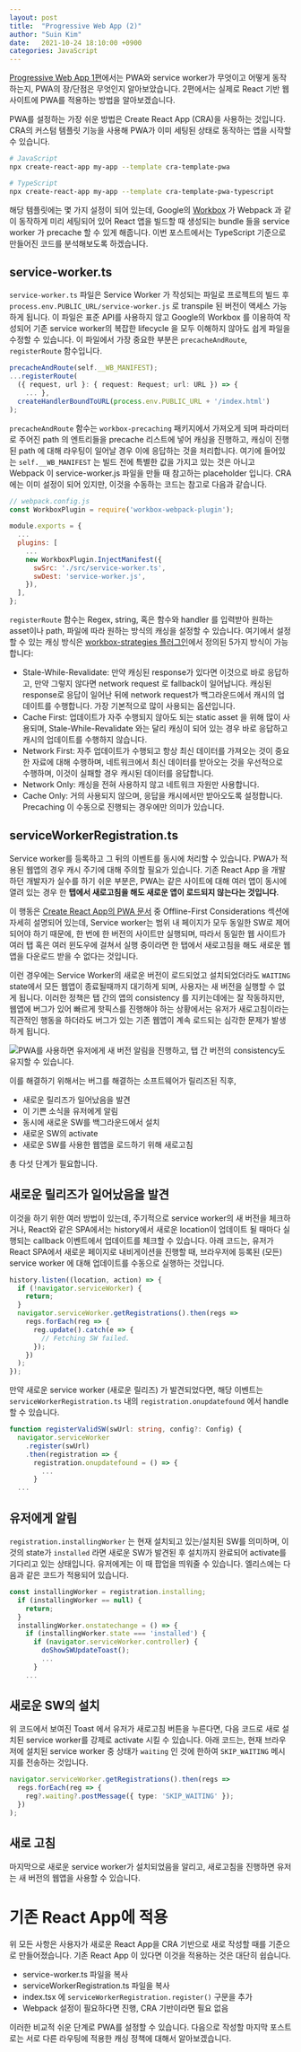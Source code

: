 ```yaml
---
layout: post
title:  "Progressive Web App (2)"
author: "Suin Kim"
date:   2021-10-24 18:10:00 +0900
categories: JavaScript
---
```


[Progressive Web App 1편](/javascript/2021/08/30/progressive-web-app.html)에서는 PWA와 service worker가 무엇이고 어떻게 동작하는지, PWA의 장/단점은 무엇인지 알아보았습니다. 2편에서는 실제로 React 기반 웹 사이트에 PWA를 적용하는 방법을 알아보겠습니다.

PWA를 설정하는 가장 쉬운 방법은 Create React App (CRA)을 사용하는 것입니다. CRA의 커스텀 템플릿 기능을 사용해 PWA가 이미 세팅된 상태로 동작하는 앱을 시작할 수 있습니다.

```sh
# JavaScript  
npx create-react-app my-app --template cra-template-pwa

# TypeScript  
npx create-react-app my-app --template cra-template-pwa-typescript
```

해당 템플릿에는 몇 가지 설정이 되어 있는데, Google의 [Workbox](https://developers.google.com/web/tools/workbox) 가 Webpack 과 같이 동작하게 미리 세팅되어 있어 React 앱을 빌드할 때 생성되는 bundle 들을 service worker 가 precache 할 수 있게 해줍니다. 이번 포스트에서는 TypeScript 기준으로 만들어진 코드를 분석해보도록 하겠습니다.

service-worker.ts
-----------------

`service-worker.ts` 파일은 Service Worker 가 작성되는 파일로 프로젝트의 빌드 후 `process.env.PUBLIC_URL/service-worker.js` 로 transpile 된 버전이 액세스 가능하게 됩니다. 이 파일은 표준 API를 사용하지 않고 Google의 Workbox 를 이용하여 작성되어 기존 service worker의 복잡한 lifecycle 을 모두 이해하지 않아도 쉽게 파일을 수정할 수 있습니다. 이 파일에서 가장 중요한 부분은 `precacheAndRoute`, `registerRoute` 함수입니다.

```ts
precacheAndRoute(self.__WB_MANIFEST);  
...registerRoute(  
  ({ request, url }: { request: Request; url: URL }) => {  
    ... },  
  createHandlerBoundToURL(process.env.PUBLIC_URL + '/index.html')  
);
```

`precacheAndRoute` 함수는 `workbox-precaching` 패키지에서 가져오게 되며 파라미터로 주어진 path 의 엔트리들을 precache 리스트에 넣어 캐싱을 진행하고, 캐싱이 진행된 path 에 대해 라우팅이 일어날 경우 이에 응답하는 것을 처리합니다. 여기에 들어있는 `self.__WB_MANIFEST` 는 빌드 전에 특별한 값을 가지고 있는 것은 아니고 Webpack 이 service-worker.js 파일을 만들 때 참고하는 placeholder 입니다. CRA에는 이미 설정이 되어 있지만, 이것을 수동하는 코드는 참고로 다음과 같습니다.

```js
// webpack.config.js
const WorkboxPlugin = require('workbox-webpack-plugin');  
  
module.exports = {  
  ...
  plugins: [  
    ...
    new WorkboxPlugin.InjectManifest({  
      swSrc: './src/service-worker.ts',  
      swDest: 'service-worker.js',  
    }),  
  ],  
};
```

`registerRoute` 함수는 Regex, string, 혹은 함수와 handler 를 입력받아 원하는 asset이나 path, 파일에 따라 원하는 방식의 캐싱을 설정할 수 있습니다. 여기에서 설정할 수 있는 캐싱 방식은 [workbox-strategies 플러그인](https://developers.google.com/web/tools/workbox/modules/workbox-strategies#stale-while-revalidate)에서 정의된 5가지 방식이 가능합니다:

*   Stale-While-Revalidate: 만약 캐싱된 response가 있다면 이것으로 바로 응답하고, 만약 그렇지 않다면 network request 로 fallback이 일어납니다. 캐싱된 response로 응답이 일어난 뒤에 network request가 백그라운드에서 캐시의 업데이트를 수행합니다. 가장 기본적으로 많이 사용되는 옵션입니다.
*   Cache First: 업데이트가 자주 수행되지 않아도 되는 static asset 을 위해 많이 사용되며, Stale-While-Revalidate 와는 달리 캐싱이 되어 있는 경우 바로 응답하고 캐시의 업데이트를 수행하지 않습니다.
*   Network First: 자주 업데이트가 수행되고 항상 최신 데이터를 가져오는 것이 중요한 자료에 대해 수행하며, 네트워크에서 최신 데이터를 받아오는 것을 우선적으로 수행하며, 이것이 실패할 경우 캐시된 데이터를 응답합니다.
*   Network Only: 캐싱을 전혀 사용하지 않고 네트워크 자원만 사용합니다.
*   Cache Only: 거의 사용되지 않으며, 응답을 캐시에서만 받아오도록 설정합니다. Precaching 이 수동으로 진행되는 경우에만 의미가 있습니다.

serviceWorkerRegistration.ts
----------------------------

Service worker를 등록하고 그 뒤의 이벤트를 동시에 처리할 수 있습니다. PWA가 적용된 웹앱의 경우 캐시 주기에 대해 주의할 필요가 있습니다. 기존 React App 을 개발하던 개발자가 실수를 하기 쉬운 부분은, PWA는 같은 사이트에 대해 여러 앱이 동시에 열려 있는 경우 한 **탭에서 새로고침을 해도 새로운 앱이 로드되지 않는다는 것입니다**.

이 행동은 [Create React App의 PWA 문서](https://create-react-app.dev/docs/making-a-progressive-web-app/#offline-first-considerations) 중 Offline-First Considerations 섹션에 자세히 설명되어 있는데, Service worker는 범위 내 페이지가 모두 동일한 SW로 제어되어야 하기 때문에, 한 번에 한 버전의 사이트만 실행되며, 따라서 동일한 웹 사이트가 여러 탭 혹은 여러 윈도우에 걸쳐서 실행 중이라면 한 탭에서 새로고침을 해도 새로운 웹앱을 다운로드 받을 수 없다는 것입니다.

이런 경우에는 Service Worker의 새로운 버전이 로드되었고 설치되었더라도 `WAITING` state에서 모든 웹앱이 종료될때까지 대기하게 되며, 사용자는 새 버전을 실행할 수 없게 됩니다. 이러한 정책은 탭 간의 앱의 consistency 를 지키는데에는 잘 작동하지만, 웹앱에 버그가 있어 빠르게 핫픽스를 진행해야 하는 상황에서는 유저가 새로고침이라는 직관적인 행동을 하더라도 버그가 있는 기존 웹앱이 계속 로드되는 심각한 문제가 발생하게 됩니다.

![PWA를 사용하면 유저에게 새 버전 알림을 진행하고, 탭 간 버전의 consistency도 유지할 수 있습니다.](https://cdn-api.elice.io/api-attachment/attachment/a56434d67814443d95c9a2c761df0dc1/image.png)

이를 해결하기 위해서는 버그를 해결하는 소프트웨어가 릴리즈된 직후,

*   새로운 릴리즈가 일어났음을 발견
*   이 기쁜 소식을 유저에게 알림
*   동시에 새로운 SW를 백그라운드에서 설치
*   새로운 SW의 activate
*   새로운 SW를 사용한 웹앱을 로드하기 위해 새로고침

총 다섯 단계가 필요합니다.

새로운 릴리즈가 일어났음을 발견
-----------------

이것을 하기 위한 여러 방법이 있는데, 주기적으로 service worker의 새 버전을 체크하거나, React와 같은 SPA에서는 history에서 새로운 location이 업데이트 될 때마다 실행되는 callback 이벤트에서 업데이트를 체크할 수 있습니다. 아래 코드는, 유저가 React SPA에서 새로운 페이지로 내비게이션을 진행할 때, 브라우저에 등록된 (모든) service worker 에 대해 업데이트를 수동으로 실행하는 것입니다.

```ts
history.listen((location, action) => {  
  if (!navigator.serviceWorker) {  
    return;  
  }  
  navigator.serviceWorker.getRegistrations().then(regs =>  
    regs.forEach(reg => {  
      reg.update().catch(e => {  
        // Fetching SW failed.  
      });  
    })  
  );  
});
```

만약 새로운 service worker (새로운 릴리즈) 가 발견되었다면, 해당 이벤트는 `serviceWorkerRegistration.ts` 내의 `registration.onupdatefound` 에서 handle 할 수 있습니다.

```ts
function registerValidSW(swUrl: string, config?: Config) {  
  navigator.serviceWorker  
    .register(swUrl)  
    .then(registration => {  
      registration.onupdatefound = () => {  
        ...  
      }  
  ...
```

유저에게 알림
-------

`registration.installingWorker` 는 현재 설치되고 있는/설치된 SW를 의미하며, 이것의 state가 `installed` 라면 새로운 SW가 발견된 후 설치까지 완료되어 activate를 기다리고 있는 상태입니다. 유저에게는 이 때 팝업을 띄워줄 수 있습니다. 엘리스에는 다음과 같은 코드가 적용되어 있습니다.

```ts
const installingWorker = registration.installing;  
  if (installingWorker == null) {  
    return;  
  }  
  installingWorker.onstatechange = () => {  
    if (installingWorker.state === 'installed') {  
      if (navigator.serviceWorker.controller) {  
        doShowSWUpdateToast();  
        ...  
      }  
    ...
```

새로운 SW의 설치
----------

위 코드에서 보여진 Toast 에서 유저가 새로고침 버튼을 누른다면, 다음 코드로 새로 설치된 service worker를 강제로 activate 시킬 수 있습니다. 아래 코드는, 현재 브라우저에 설치된 service worker 중 상태가 `waiting` 인 것에 한하여 `SKIP_WAITING` 메시지를 전송하는 것입니다.

```ts
navigator.serviceWorker.getRegistrations().then(regs =>  
  regs.forEach(reg => {  
    reg?.waiting?.postMessage({ type: 'SKIP_WAITING' });  
  })  
);
```

새로 고침
-----

마지막으로 새로운 service worker가 설치되었음을 알리고, 새로고침을 진행하면 유저는 새 버전의 웹앱을 사용할 수 있습니다.

기존 React App에 적용
================

위 모든 사항은 사용자가 새로운 React App을 CRA 기반으로 새로 작성할 때를 기준으로 만들어졌습니다. 기존 React App 이 있다면 이것을 적용하는 것은 대단히 쉽습니다.

*   service-worker.ts 파일을 복사
*   serviceWorkerRegistration.ts 파일을 복사
*   index.tsx 에 `serviceWorkerRegistration.register()` 구문을 추가
*   Webpack 설정이 필요하다면 진행, CRA 기반이라면 필요 없음

이러한 비교적 쉬운 단계로 PWA를 설정할 수 있습니다. 다음으로 작성할 마지막 포스트로는 서로 다른 라우팅에 적용한 캐싱 정책에 대해서 알아보겠습니다.